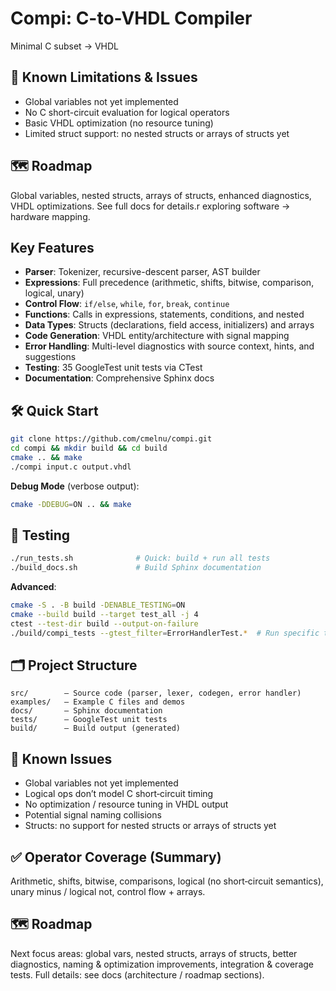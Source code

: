 # Compi: C-to-VHDL Compiler

Minimal C subset → VHDL

## 🚧 Known Limitations & Issues
* Global variables not yet implemented
* No C short-circuit evaluation for logical operators
* Basic VHDL optimization (no resource tuning)
* Limited struct support: no nested structs or arrays of structs yet

## 🗺️ Roadmap
Global variables, nested structs, arrays of structs, enhanced diagnostics, VHDL optimizations. See full docs for details.r exploring software → hardware mapping.

## Key Features
* **Parser**: Tokenizer, recursive-descent parser, AST builder
* **Expressions**: Full precedence (arithmetic, shifts, bitwise, comparison, logical, unary)
* **Control Flow**: `if/else`, `while`, `for`, `break`, `continue`
* **Functions**: Calls in expressions, statements, conditions, and nested
* **Data Types**: Structs (declarations, field access, initializers) and arrays
* **Code Generation**: VHDL entity/architecture with signal mapping
* **Error Handling**: Multi-level diagnostics with source context, hints, and suggestions
* **Testing**: 35 GoogleTest unit tests via CTest
* **Documentation**: Comprehensive Sphinx docs

## 🛠️ Quick Start

```bash
git clone https://github.com/cmelnu/compi.git
cd compi && mkdir build && cd build
cmake .. && make
./compi input.c output.vhdl
```

**Debug Mode** (verbose output):
```bash
cmake -DDEBUG=ON .. && make
```

## 🧪 Testing

```bash
./run_tests.sh              # Quick: build + run all tests
./build_docs.sh             # Build Sphinx documentation
```

**Advanced**:
```bash
cmake -S . -B build -DENABLE_TESTING=ON
cmake --build build --target test_all -j 4
ctest --test-dir build --output-on-failure
./build/compi_tests --gtest_filter=ErrorHandlerTest.*  # Run specific tests
```

## 🗂️ Project Structure

```
src/        — Source code (parser, lexer, codegen, error handler)
examples/   — Example C files and demos
docs/       — Sphinx documentation
tests/      — GoogleTest unit tests
build/      — Build output (generated)
```

## 🚧 Known Issues
* Global variables not yet implemented
* Logical ops don’t model C short‑circuit timing
* No optimization / resource tuning in VHDL output
* Potential signal naming collisions
* Structs: no support for nested structs or arrays of structs yet

## ✅ Operator Coverage (Summary)
Arithmetic, shifts, bitwise, comparisons, logical (no short‑circuit semantics), unary minus / logical not, control flow + arrays.

## 🗺️ Roadmap
Next focus areas: global vars, nested structs, arrays of structs, better diagnostics, naming & optimization improvements, integration & coverage tests. Full details: see docs (architecture / roadmap sections).